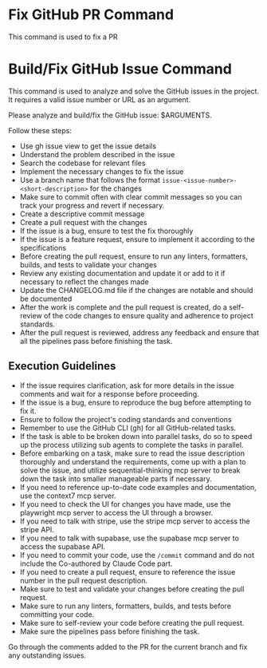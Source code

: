 # Fix GitHub PR Command

This command is used to fix a PR

# Build/Fix GitHub Issue Command

This command is used to analyze and solve the GitHub issues in the project. It requires a valid issue number or URL as an argument.

Please analyze and build/fix the GitHub issue: $ARGUMENTS.

Follow these steps:

- Use gh issue view to get the issue details
- Understand the problem described in the issue
- Search the codebase for relevant files
- Implement the necessary changes to fix the issue
- Use a branch name that follows the format `issue-<issue-number>-<short-description>` for the changes
- Make sure to commit often with clear commit messages so you can track your progress and revert if necessary.
- Create a descriptive commit message
- Create a pull request with the changes
- If the issue is a bug, ensure to test the fix thoroughly
- If the issue is a feature request, ensure to implement it according to the specifications
- Before creating the pull request, ensure to run any linters, formatters, builds, and tests to validate your changes
- Review any existing documentation and update it or add to it if necessary to reflect the changes made
- Update the CHANGELOG.md file if the changes are notable and should be documented
- After the work is complete and the pull request is created, do a self-review of the code changes to ensure quality and adherence to project standards.
- After the pull request is reviewed, address any feedback and ensure that all the pipelines pass before finishing the task.

## Execution Guidelines

- If the issue requires clarification, ask for more details in the issue comments and wait for a response before proceeding.
- If the issue is a bug, ensure to reproduce the bug before attempting to fix it.
- Ensure to follow the project's coding standards and conventions
- Remember to use the GitHub CLI (gh) for all GitHub-related tasks.
- If the task is able to be broken down into parallel tasks, do so to speed up the process utilizing sub agents to complete the tasks in parallel.
- Before embarking on a task, make sure to read the issue description thoroughly and understand the requirements, come up with a plan to solve the issue, and utilize sequential-thinking mcp server to break down the task into smaller manageable parts if necessary.
- If you need to reference up-to-date code examples and documentation, use the context7 mcp server.
- If you need to check the UI for changes you have made, use the playwright mcp server to access the UI through a browser.
- If you need to talk with stripe, use the stripe mcp server to access the stripe API.
- If you need to talk with supabase, use the supabase mcp server to access the supabase API.
- If you need to commit your code, use the `/commit` command and do not include the Co-authored by Claude Code part.
- If you need to create a pull request, ensure to reference the issue number in the pull request description.
- Make sure to test and validate your changes before creating the pull request.
- Make sure to run any linters, formatters, builds, and tests before committing your code.
- Make sure to self-review your code before creating the pull request.
- Make sure the pipelines pass before finishing the task.

Go through the comments added to the PR for the current branch and fix any outstanding issues.